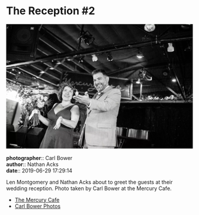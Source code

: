 # The Reception #2

![Len Montgomery and Nathan Acks about to greet the guests](assets/2019-06-29-set-3-the-reception-02.webp)

**photographer**:: Carl Bower  
**author**:: Nathan Acks  
**date**:: 2019-06-29 17:29:14

Len Montgomery and Nathan Acks about to greet the guests at their wedding reception. Photo taken by Carl Bower at the Mercury Cafe.

* [The Mercury Cafe](http://mercurycafe.com)
* [Carl Bower Photos](https://carlbowerphotos.com)

